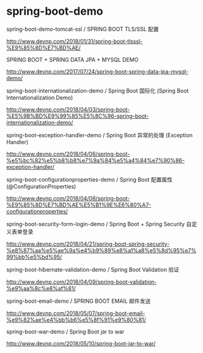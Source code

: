 # spring-boot-demo

spring-boot-demo-tomcat-ssl / SPRING BOOT TLS/SSL 配置 

http://www.devnp.com/2018/01/31/spring-boot-tlsssl-%E9%85%8D%E7%BD%AE/

SPRING BOOT + SPRING DATA JPA + MYSQL DEMO

http://www.devnp.com/2017/07/24/spring-boot-spring-data-jpa-mysql-demo/

spring-boot-internationalization-demo / Spring Boot 国际化 (Spring Boot Internationalization Demo)

http://www.devnp.com/2018/04/03/spring-boot-%E5%9B%BD%E9%99%85%E5%8C%96-spring-boot-internationalization-demo/

spring-boot-exception-handler-demo / Spring Boot 异常的处理 (Exception Handler)

http://www.devnp.com/2018/04/06/spring-boot-%e5%bc%82%e5%b8%b8%e7%9a%84%e5%a4%84%e7%90%86-exception-handler/

spring-boot-configurationproperties-demo / Spring Boot 配置属性 (@ConfigurationProperties)

http://www.devnp.com/2018/04/08/spring-boot-%E9%85%8D%E7%BD%AE%E5%B1%9E%E6%80%A7-configurationproperties/

spring-boot-security-form-login-demo / Spring Boot + Spring Security 自定义表单登录

http://www.devnp.com/2018/04/21/spring-boot-spring-security-%e8%87%aa%e5%ae%9a%e4%b9%89%e8%a1%a8%e5%8d%95%e7%99%bb%e5%bd%95/

spring-boot-hibernate-validation-demo / Spring Boot Validation 验证

http://www.devnp.com/2018/04/09/spring-boot-validation-%e9%aa%8c%e8%af%81/

spring-boot-email-demo / SPRING BOOT EMAIL 邮件发送

http://www.devnp.com/2018/05/07/spring-boot-email-%e9%82%ae%e4%bb%b6%e5%8f%91%e9%80%81/

spring-boot-war-demo / Spring Boot jar to war

http://www.devnp.com/2018/05/10/spring-boot-jar-to-war/
 

